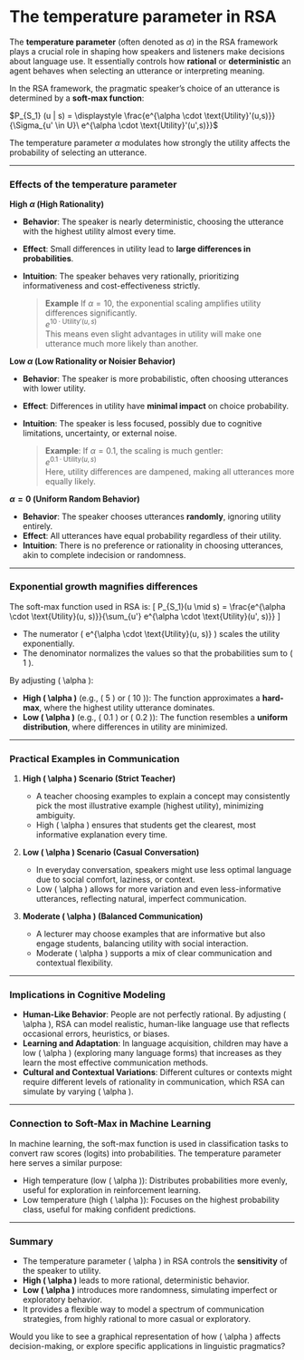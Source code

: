 # The temperature parameter in RSA 

The **temperature parameter** (often denoted as $\alpha$) in the RSA framework plays a crucial role in shaping how speakers and listeners make decisions about language use. It essentially controls how **rational** or **deterministic** an agent behaves when selecting an utterance or interpreting meaning.

In the RSA framework, the pragmatic speaker’s choice of an utterance is determined by a **soft-max function**:

$P_{S_1} (u | s) = \displaystyle \frac{e^{\alpha \cdot \text{Utility}'(u,s)}}{\Sigma_{u' \in U}\ e^{\alpha \cdot \text{Utility}'(u',s)}}$

The temperature parameter $\alpha$ modulates how strongly the utility affects the probability of selecting an utterance.

---

### Effects of the temperature parameter

**High $\alpha$ (High Rationality)**

- **Behavior**: The speaker is nearly deterministic, choosing the utterance with the highest utility almost every time.
- **Effect**: Small differences in utility lead to **large differences in probabilities**.
- **Intuition**: The speaker behaves very rationally, prioritizing informativeness and cost-effectiveness strictly.

  > **Example** If $\alpha = 10$, the exponential scaling amplifies utility differences significantly. <br>
  > $e^{10 \cdot \text{Utility}'(u, s)}$ <br>
  > This means even slight advantages in utility will make one utterance much more likely than another.

**Low $\alpha$ (Low Rationality or Noisier Behavior)**

- **Behavior**: The speaker is more probabilistic, often choosing utterances with lower utility.
- **Effect**: Differences in utility have **minimal impact** on choice probability.
- **Intuition**: The speaker is less focused, possibly due to cognitive limitations, uncertainty, or external noise.

  > **Example**: If $\alpha = 0.1$, the scaling is much gentler: <br>
  > $e^{0.1 \cdot \text{Utility}(u, s)}$ <br>
  > Here, utility differences are dampened, making all utterances more equally likely.

**$\alpha = 0$ (Uniform Random Behavior)**

- **Behavior**: The speaker chooses utterances **randomly**, ignoring utility entirely.
- **Effect**: All utterances have equal probability regardless of their utility.
- **Intuition**: There is no preference or rationality in choosing utterances, akin to complete indecision or randomness.

---

### Exponential growth magnifies differences

The soft-max function used in RSA is:
\[
P_{S_1}(u \mid s) = \frac{e^{\alpha \cdot \text{Utility}(u, s)}}{\sum_{u'} e^{\alpha \cdot \text{Utility}(u', s)}}
\]

- The numerator \( e^{\alpha \cdot \text{Utility}(u, s)} \) scales the utility exponentially.
- The denominator normalizes the values so that the probabilities sum to \( 1 \).

By adjusting \( \alpha \):
- **High \( \alpha \)** (e.g., \( 5 \) or \( 10 \)): The function approximates a **hard-max**, where the highest utility utterance dominates.
- **Low \( \alpha \)** (e.g., \( 0.1 \) or \( 0.2 \)): The function resembles a **uniform distribution**, where differences in utility are minimized.

---

### **Practical Examples in Communication**
1. **High \( \alpha \) Scenario (Strict Teacher)**
   - A teacher choosing examples to explain a concept may consistently pick the most illustrative example (highest utility), minimizing ambiguity.
   - High \( \alpha \) ensures that students get the clearest, most informative explanation every time.

2. **Low \( \alpha \) Scenario (Casual Conversation)**
   - In everyday conversation, speakers might use less optimal language due to social comfort, laziness, or context.
   - Low \( \alpha \) allows for more variation and even less-informative utterances, reflecting natural, imperfect communication.

3. **Moderate \( \alpha \) (Balanced Communication)**
   - A lecturer may choose examples that are informative but also engage students, balancing utility with social interaction.
   - Moderate \( \alpha \) supports a mix of clear communication and contextual flexibility.

---

### **Implications in Cognitive Modeling**
- **Human-Like Behavior**: People are not perfectly rational. By adjusting \( \alpha \), RSA can model realistic, human-like language use that reflects occasional errors, heuristics, or biases.
- **Learning and Adaptation**: In language acquisition, children may have a low \( \alpha \) (exploring many language forms) that increases as they learn the most effective communication methods.
- **Cultural and Contextual Variations**: Different cultures or contexts might require different levels of rationality in communication, which RSA can simulate by varying \( \alpha \).

---

### **Connection to Soft-Max in Machine Learning**
In machine learning, the soft-max function is used in classification tasks to convert raw scores (logits) into probabilities. The temperature parameter here serves a similar purpose:
- High temperature (low \( \alpha \)): Distributes probabilities more evenly, useful for exploration in reinforcement learning.
- Low temperature (high \( \alpha \)): Focuses on the highest probability class, useful for making confident predictions.

---

### **Summary**
- The temperature parameter \( \alpha \) in RSA controls the **sensitivity** of the speaker to utility.
- **High \( \alpha \)** leads to more rational, deterministic behavior.
- **Low \( \alpha \)** introduces more randomness, simulating imperfect or exploratory behavior.
- It provides a flexible way to model a spectrum of communication strategies, from highly rational to more casual or exploratory.

Would you like to see a graphical representation of how \( \alpha \) affects decision-making, or explore specific applications in linguistic pragmatics?
